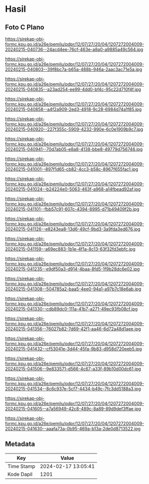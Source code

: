 # Hasil

## Foto C Plano

https://sirekap-obj-formc.kpu.go.id/a26e/pemilu/pdpr/12/07/27/20/04/1207272004009-20240215-040736--24acd4ee-76cf-463e-a8a0-a9885a49c564.jpg

https://sirekap-obj-formc.kpu.go.id/a26e/pemilu/pdpr/12/07/27/20/04/1207272004009-20240215-040803--39f8bc7a-b65a-488b-946a-2aac3ac71e5a.jpg

https://sirekap-obj-formc.kpu.go.id/a26e/pemilu/pdpr/12/07/27/20/04/1207272004009-20240215-040835--a23ad254-ee99-4dd0-bf4c-95c22d710f4f.jpg

https://sirekap-obj-formc.kpu.go.id/a26e/pemilu/pdpr/12/07/27/20/04/1207272004009-20240215-040858--a4f2a909-2ed3-4918-9c28-6984d74a1f85.jpg

https://sirekap-obj-formc.kpu.go.id/a26e/pemilu/pdpr/12/07/27/20/04/1207272004009-20240215-040920--227f355c-5909-4232-990e-6c0e1909b9c7.jpg

https://sirekap-obj-formc.kpu.go.id/a26e/pemilu/pdpr/12/07/27/20/04/1207272004009-20240215-040941--70d7ab05-e8a8-4138-bbe8-49779d756746.jpg

https://sirekap-obj-formc.kpu.go.id/a26e/pemilu/pdpr/12/07/27/20/04/1207272004009-20240215-041001--897f1d65-cb82-4cc3-b58c-8967f655fac1.jpg

https://sirekap-obj-formc.kpu.go.id/a26e/pemilu/pdpr/12/07/27/20/04/1207272004009-20240215-041024--b24224e0-5063-463f-a968-a14fbead92af.jpg

https://sirekap-obj-formc.kpu.go.id/a26e/pemilu/pdpr/12/07/27/20/04/1207272004009-20240215-041101--fbb57c91-607c-4394-8995-d71b49409f2b.jpg

https://sirekap-obj-formc.kpu.go.id/a26e/pemilu/pdpr/12/07/27/20/04/1207272004009-20240215-041126--e8243ea8-13d6-49cf-9bd3-3a9fda3ed676.jpg

https://sirekap-obj-formc.kpu.go.id/a26e/pemilu/pdpr/12/07/27/20/04/1207272004009-20240215-041159--a69ec883-1b1e-4f1a-8c13-63f32fd3ebfc.jpg

https://sirekap-obj-formc.kpu.go.id/a26e/pemilu/pdpr/12/07/27/20/04/1207272004009-20240215-041235--e9df50a3-d914-4baa-8fd5-1f9b28dc6e02.jpg

https://sirekap-obj-formc.kpu.go.id/a26e/pemilu/pdpr/12/07/27/20/04/1207272004009-20240215-041308--504785a2-baa5-4ee0-94a1-a97b7c18e6ab.jpg

https://sirekap-obj-formc.kpu.go.id/a26e/pemilu/pdpr/12/07/27/20/04/1207272004009-20240215-041330--cdb89dc0-111a-41b7-a271-49ec93fb08cf.jpg

https://sirekap-obj-formc.kpu.go.id/a26e/pemilu/pdpr/12/07/27/20/04/1207272004009-20240215-041356--76027b82-7d69-42f1-aa46-6d72a48d1aee.jpg

https://sirekap-obj-formc.kpu.go.id/a26e/pemilu/pdpr/12/07/27/20/04/1207272004009-20240215-041432--cf53041e-3d44-45fa-9b83-d958d720eeb5.jpg

https://sirekap-obj-formc.kpu.go.id/a26e/pemilu/pdpr/12/07/27/20/04/1207272004009-20240215-041506--9e833571-d566-4c67-a33f-89b10d00dc61.jpg

https://sirekap-obj-formc.kpu.go.id/a26e/pemilu/pdpr/12/07/27/20/04/1207272004009-20240215-041534--8c6c937e-5cf7-4434-b49c-7fc3dd5188a3.jpg

https://sirekap-obj-formc.kpu.go.id/a26e/pemilu/pdpr/12/07/27/20/04/1207272004009-20240215-041605--a7a56949-42c8-489c-8a89-89d9def3ffae.jpg

https://sirekap-obj-formc.kpu.go.id/a26e/pemilu/pdpr/12/07/27/20/04/1207272004009-20240215-041630--aaafa73a-0b95-469a-b13a-2de0d8713522.jpg


## Metadata

| Key        | Value               |
| ---------- | ------------------- |
| Time Stamp | 2024-02-17 13:05:41 |
| Kode Dapil | 1201                |



